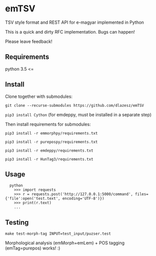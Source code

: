 # emTSV
TSV style format and REST API for e-magyar implemented in Python

This is a quick and dirty RFC implementation. Bugs can happen!

Please leave feedback!

## Requirements

python 3.5 <=

## Install

Clone together with submodules:

`git clone --recurse-submodules https://github.com/dlazesz/emTSV`

`pip3 install Cython` (for emdeppy, must be installed in a separate step)

Then install requirements for submodules:

`pip3 install -r emmorphpy/requirements.txt`

`pip3 install -r purepospy/requirements.txt`

`pip3 install -r emdeppy/requirements.txt`

`pip3 install -r HunTag3/requirements.txt`

## Usage

```
  python
	>>> import requests
	>>> r = requests.post('http://127.0.0.1:5000/command', files={'file':open('test.text', encoding='UTF-8')})
	>>> print(r.text)
	...
```

## Testing

`make test-morph-tag INPUT=test_input/puzser.test`

Morphological analysis (emMorph+emLem) + POS tagging (emTag=purepos) works! :)

